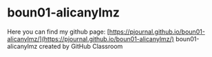 # boun01-alicanylmz
Here you can find my github page: [https://pjournal.github.io/boun01-alicanylmz/](https://pjournal.github.io/boun01-alicanylmz/)
boun01-alicanylmz created by GitHub Classroom
